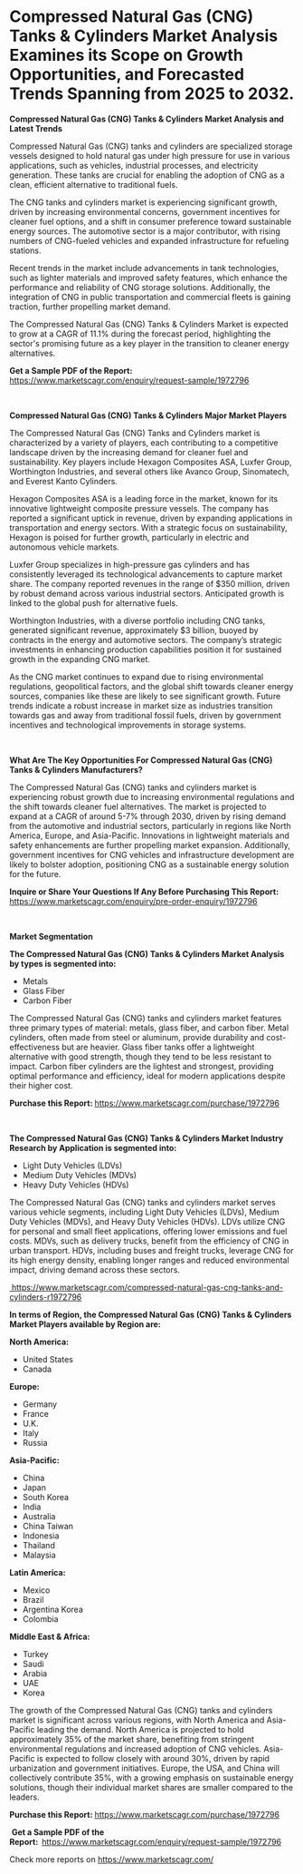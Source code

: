 <p><h1>Compressed Natural Gas (CNG) Tanks & Cylinders Market Analysis Examines its Scope on Growth Opportunities, and Forecasted Trends Spanning from 2025 to 2032.</h1></p><p><strong>Compressed Natural Gas (CNG) Tanks & Cylinders Market Analysis and Latest Trends</strong></p>
<p><p>Compressed Natural Gas (CNG) tanks and cylinders are specialized storage vessels designed to hold natural gas under high pressure for use in various applications, such as vehicles, industrial processes, and electricity generation. These tanks are crucial for enabling the adoption of CNG as a clean, efficient alternative to traditional fuels. </p><p>The CNG tanks and cylinders market is experiencing significant growth, driven by increasing environmental concerns, government incentives for cleaner fuel options, and a shift in consumer preference toward sustainable energy sources. The automotive sector is a major contributor, with rising numbers of CNG-fueled vehicles and expanded infrastructure for refueling stations. </p><p>Recent trends in the market include advancements in tank technologies, such as lighter materials and improved safety features, which enhance the performance and reliability of CNG storage solutions. Additionally, the integration of CNG in public transportation and commercial fleets is gaining traction, further propelling market demand. </p><p>The Compressed Natural Gas (CNG) Tanks & Cylinders Market is expected to grow at a CAGR of 11.1% during the forecast period, highlighting the sector's promising future as a key player in the transition to cleaner energy alternatives.</p></p>
<p><strong>Get a Sample PDF of the Report:&nbsp;</strong> <a href="https://www.marketscagr.com/enquiry/request-sample/1972796?utm_campaign=2840&utm_medium=2&utm_source=Github&utm_content=ia&utm_term=02032025&utm_id=compressed-natural-gas-cng-tanks-cylinders">https://www.marketscagr.com/enquiry/request-sample/1972796</a></p>
<p>&nbsp;</p>
<p><strong>Compressed Natural Gas (CNG) Tanks & Cylinders Major Market Players</strong></p>
<p><p>The Compressed Natural Gas (CNG) Tanks and Cylinders market is characterized by a variety of players, each contributing to a competitive landscape driven by the increasing demand for cleaner fuel and sustainability. Key players include Hexagon Composites ASA, Luxfer Group, Worthington Industries, and several others like Avanco Group, Sinomatech, and Everest Kanto Cylinders.</p><p>Hexagon Composites ASA is a leading force in the market, known for its innovative lightweight composite pressure vessels. The company has reported a significant uptick in revenue, driven by expanding applications in transportation and energy sectors. With a strategic focus on sustainability, Hexagon is poised for further growth, particularly in electric and autonomous vehicle markets.</p><p>Luxfer Group specializes in high-pressure gas cylinders and has consistently leveraged its technological advancements to capture market share. The company reported revenues in the range of $350 million, driven by robust demand across various industrial sectors. Anticipated growth is linked to the global push for alternative fuels.</p><p>Worthington Industries, with a diverse portfolio including CNG tanks, generated significant revenue, approximately $3 billion, buoyed by contracts in the energy and automotive sectors. The company’s strategic investments in enhancing production capabilities position it for sustained growth in the expanding CNG market.</p><p>As the CNG market continues to expand due to rising environmental regulations, geopolitical factors, and the global shift towards cleaner energy sources, companies like these are likely to see significant growth. Future trends indicate a robust increase in market size as industries transition towards gas and away from traditional fossil fuels, driven by government incentives and technological improvements in storage systems.</p></p>
<p>&nbsp;</p>
<p><strong>What Are The Key Opportunities For Compressed Natural Gas (CNG) Tanks & Cylinders Manufacturers?</strong></p>
<p><p>The Compressed Natural Gas (CNG) tanks and cylinders market is experiencing robust growth due to increasing environmental regulations and the shift towards cleaner fuel alternatives. The market is projected to expand at a CAGR of around 5-7% through 2030, driven by rising demand from the automotive and industrial sectors, particularly in regions like North America, Europe, and Asia-Pacific. Innovations in lightweight materials and safety enhancements are further propelling market expansion. Additionally, government incentives for CNG vehicles and infrastructure development are likely to bolster adoption, positioning CNG as a sustainable energy solution for the future.</p></p>
<p><strong>Inquire or Share Your Questions If Any Before Purchasing This Report:</strong> <a href="https://www.marketscagr.com/enquiry/pre-order-enquiry/1972796?utm_campaign=2840&utm_medium=2&utm_source=Github&utm_content=ia&utm_term=02032025&utm_id=compressed-natural-gas-cng-tanks-cylinders">https://www.marketscagr.com/enquiry/pre-order-enquiry/1972796</a></p>
<p>&nbsp;</p>
<p><strong>Market Segmentation</strong></p>
<p><strong>The Compressed Natural Gas (CNG) Tanks & Cylinders Market Analysis by types is segmented into:</strong></p>
<p><ul><li>Metals</li><li>Glass Fiber</li><li>Carbon Fiber</li></ul></p>
<p><p>The Compressed Natural Gas (CNG) tanks and cylinders market features three primary types of material: metals, glass fiber, and carbon fiber. Metal cylinders, often made from steel or aluminum, provide durability and cost-effectiveness but are heavier. Glass fiber tanks offer a lightweight alternative with good strength, though they tend to be less resistant to impact. Carbon fiber cylinders are the lightest and strongest, providing optimal performance and efficiency, ideal for modern applications despite their higher cost.</p></p>
<p><strong>Purchase this Report:&nbsp;</strong><a href="https://www.marketscagr.com/purchase/1972796?utm_campaign=2840&utm_medium=2&utm_source=Github&utm_content=ia&utm_term=02032025&utm_id=compressed-natural-gas-cng-tanks-cylinders">https://www.marketscagr.com/purchase/1972796</a></p>
<p>&nbsp;</p>
<p><strong>The Compressed Natural Gas (CNG) Tanks & Cylinders Market Industry Research by Application is segmented into:</strong></p>
<p><ul><li>Light Duty Vehicles (LDVs)</li><li>Medium Duty Vehicles (MDVs)</li><li>Heavy Duty Vehicles (HDVs)</li></ul></p>
<p><p>The Compressed Natural Gas (CNG) tanks and cylinders market serves various vehicle segments, including Light Duty Vehicles (LDVs), Medium Duty Vehicles (MDVs), and Heavy Duty Vehicles (HDVs). LDVs utilize CNG for personal and small fleet applications, offering lower emissions and fuel costs. MDVs, such as delivery trucks, benefit from the efficiency of CNG in urban transport. HDVs, including buses and freight trucks, leverage CNG for its high energy density, enabling longer ranges and reduced environmental impact, driving demand across these sectors.</p></p>
<p><a href="https://www.marketscagr.com/compressed-natural-gas-cng-tanks-and-cylinders-r1972796?utm_campaign=2840&utm_medium=2&utm_source=Github&utm_content=ia&utm_term=02032025&utm_id=compressed-natural-gas-cng-tanks-cylinders">&nbsp;https://www.marketscagr.com/compressed-natural-gas-cng-tanks-and-cylinders-r1972796</a></p>
<p><strong>In terms of Region, the Compressed Natural Gas (CNG) Tanks & Cylinders Market Players available by Region are:</strong></p>
<p>
    <p> <strong> North America: </strong>
        <ul>
            <li>United States</li>
            <li>Canada</li>
        </ul>
        </p> 
    <p> <strong> Europe: </strong>
        <ul>
            <li>Germany</li>
            <li>France</li>
            <li>U.K.</li>
            <li>Italy</li>
            <li>Russia</li>
        </ul>
        </p> 
    <p> <strong> Asia-Pacific: </strong>
        <ul>
            <li>China</li>
            <li>Japan</li>
            <li>South Korea</li>
            <li>India</li>
            <li>Australia</li>
            <li>China Taiwan</li>
            <li>Indonesia</li>
            <li>Thailand</li>
            <li>Malaysia</li>
        </ul>
        </p> 
    <p> <strong> Latin America: </strong>
        <ul>
            <li>Mexico</li>
            <li>Brazil</li>
            <li>Argentina Korea</li>
            <li>Colombia</li>
        </ul>
        </p> 
    <p> <strong> Middle East & Africa: </strong>
        <ul>
            <li>Turkey</li>
            <li>Saudi</li>
            <li>Arabia</li>
            <li>UAE</li>
            <li>Korea</li>
        </ul>
    </p>
    </p>
<p><p>The growth of the Compressed Natural Gas (CNG) tanks and cylinders market is significant across various regions, with North America and Asia-Pacific leading the demand. North America is projected to hold approximately 35% of the market share, benefiting from stringent environmental regulations and increased adoption of CNG vehicles. Asia-Pacific is expected to follow closely with around 30%, driven by rapid urbanization and government initiatives. Europe, the USA, and China will collectively contribute 35%, with a growing emphasis on sustainable energy solutions, though their individual market shares are smaller compared to the leaders.</p></p>
<p><strong>Purchase this Report: </strong><a href="https://www.marketscagr.com/purchase/1972796?utm_campaign=2840&utm_medium=2&utm_source=Github&utm_content=ia&utm_term=02032025&utm_id=compressed-natural-gas-cng-tanks-cylinders">https://www.marketscagr.com/purchase/1972796</a></p>
<p>&nbsp;<strong>Get a Sample PDF of the Report:&nbsp;&nbsp;</strong><a href="https://www.marketscagr.com/enquiry/request-sample/1972796?utm_campaign=2840&utm_medium=2&utm_source=Github&utm_content=ia&utm_term=02032025&utm_id=compressed-natural-gas-cng-tanks-cylinders">https://www.marketscagr.com/enquiry/request-sample/1972796</a></p>
<p><strong></strong></p>
<p>Check more reports on <a href="https://www.marketscagr.com/?utm_campaign=2840&utm_medium=2&utm_source=Github&utm_content=ia&utm_term=02032025&utm_id=compressed-natural-gas-cng-tanks-cylinders">https://www.marketscagr.com/</a></p>